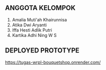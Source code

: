 ## ANGGOTA KELOMPOK
1. Amalia Muti'ah Khairunnisa
2. Atika Dwi Aryanti
4. Iffa Hesti Adlik Putri
5. Kartika Adhi Ning W S
## DEPLOYED PROTOTYPE
https://tugas-wrpl-bouquetshop.onrender.com/

